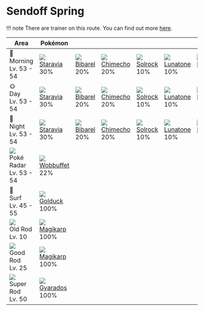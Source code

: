 # Sendoff Spring

!!! note
    There are trainer on this route. You can find out more [here](../../trainer_changes/sendoff_spring/).


Area                                         | Pokémon                        | &nbsp;                       | &nbsp;                        | &nbsp;                       | &nbsp;                        | &nbsp;
---                                          | ---                            | ---                          | ---                           | ---                          | ---                           | ---
🌅<br>Morning<br>Lv. 53 - 54                  | ![][397]<br>[Staravia]<br>30%  | ![][400]<br>[Bibarel]<br>20% | ![][358]<br>[Chimecho]<br>20% | ![][338]<br>[Solrock]<br>10% | ![][337]<br>[Lunatone]<br>10% | ![][356]<br>[Dusclops]<br>10%
🌞<br>Day<br>Lv. 53 - 54                      | ![][397]<br>[Staravia]<br>30%  | ![][400]<br>[Bibarel]<br>20% | ![][358]<br>[Chimecho]<br>20% | ![][338]<br>[Solrock]<br>10% | ![][337]<br>[Lunatone]<br>10% | ![][356]<br>[Dusclops]<br>10%
🌙<br>Night<br>Lv. 53 - 54                    | ![][397]<br>[Staravia]<br>30%  | ![][400]<br>[Bibarel]<br>20% | ![][358]<br>[Chimecho]<br>20% | ![][338]<br>[Solrock]<br>10% | ![][337]<br>[Lunatone]<br>10% | ![][356]<br>[Dusclops]<br>10%
![][poke-radar]<br>Poké Radar<br>Lv. 53 - 54 | ![][202]<br>[Wobbuffet]<br>22% | &nbsp;                       | &nbsp;                        | &nbsp;                       | &nbsp;                        | &nbsp;
🌊<br>Surf<br>Lv. 45 - 55                     | ![][055]<br>[Golduck]<br>100%  | &nbsp;                       | &nbsp;                        | &nbsp;                       | &nbsp;                        | &nbsp;
![][old-rod]<br>Old Rod<br>Lv. 10            | ![][129]<br>[Magikarp]<br>100% | &nbsp;                       | &nbsp;                        | &nbsp;                       | &nbsp;                        | &nbsp;
![][good-rod]<br>Good Rod<br>Lv. 25          | ![][129]<br>[Magikarp]<br>100% | &nbsp;                       | &nbsp;                        | &nbsp;                       | &nbsp;                        | &nbsp;
![][super-rod]<br>Super Rod<br>Lv. 50        | ![][130]<br>[Gyarados]<br>100% | &nbsp;                       | &nbsp;                        | &nbsp;                       | &nbsp;                        | &nbsp;

[Golduck]: ../../pokemon_changes/055/
[Magikarp]: ../../pokemon_changes/129/
[Gyarados]: ../../pokemon_changes/130/
[Wobbuffet]: ../../pokemon_changes/202/
[Lunatone]: ../../pokemon_changes/337/
[Solrock]: ../../pokemon_changes/338/
[Dusclops]: ../../pokemon_changes/356/
[Chimecho]: ../../pokemon_changes/358/
[Staravia]: ../../pokemon_changes/397/
[Bibarel]: ../../pokemon_changes/400/
[good-rod]: ../img/items/good-rod.png
[old-rod]: ../img/items/old-rod.png
[poke-radar]: ../img/items/poke-radar.png
[super-rod]: ../img/items/super-rod.png
[055]: ../img/pokemon/055.png
[129]: ../img/pokemon/129.png
[130]: ../img/pokemon/130.png
[202]: ../img/pokemon/202.png
[337]: ../img/pokemon/337.png
[338]: ../img/pokemon/338.png
[356]: ../img/pokemon/356.png
[358]: ../img/pokemon/358.png
[397]: ../img/pokemon/397.png
[400]: ../img/pokemon/400.png
